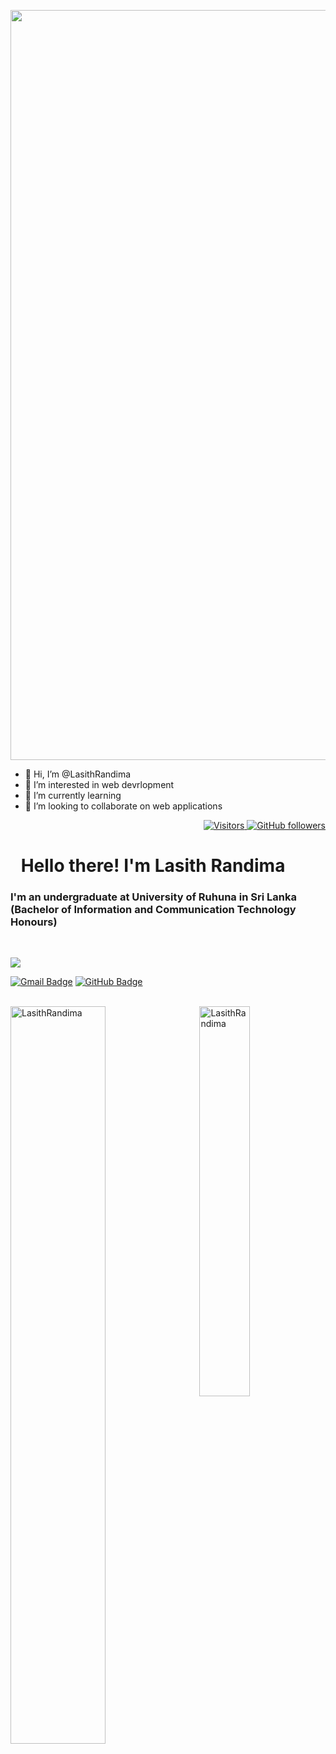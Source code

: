 <p align="center">
<img alt="banner" width="1200px" src="banner.jpg"</img>
</p>


- 👋 Hi, I’m @LasithRandima
- 👀 I’m interested in web devrlopment
- 🌱 I’m currently learning
- 💞️ I’m looking to collaborate on web applications


<!---
LasithRandima/LasithRandima is a ✨ special ✨ repository because its `README.md` (this file) appears on your GitHub profile.
You can click the Preview link to take a look at your changes.
--->
<p align="right">
  <a href="https://github.com/LasithRandima">
    <img src="https://komarev.com/ghpvc/?username=LasithRandima&style=flat-square&color=040404" alt="Visitors" />
  </a>
  <a href="https://github.com/LasithRandima?tab=followers">
    <img alt="GitHub followers" src="https://img.shields.io/github/followers/LasithRandima?style=flat-square&color=040404&labelColor=565656&logo=github" alt="Followers" />
  </a>
</p>

<h1 align="left" id="macropower-title"><img src="https://media.giphy.com/media/hvRJCLFzcasrR4ia7z/giphy.gif" width="10px"></a> Hello there! I'm Lasith Randima</h1>
<h3 align="left">I'm an undergraduate at University of Ruhuna in Sri Lanka (Bachelor of Information and Communication Technology Honours)</h3>

<br>

[![](https://img.shields.io/website?color=040404&style=flat-square&labelColor=18d26e&up_message=MS&url=https://github.com/LasithRandima)](https://github.com/LasithRandima)
<!-- [![Whatsapp Badge](https://img.shields.io/badge/WhatsApp-075e54?style=flat-square&logo=whatsapp&logoColor=white&link=https://wa.me/+94757744022)](https://wa.me/+94757744022) -->
[![Gmail Badge](https://img.shields.io/badge/Gmail-db4437?style=flat-square&logo=Gmail&logoColor=white&link=mailto:lasithrandima123@gmail.com)](mailto:lasithrandima123@gmail.com)
[![GitHub Badge](https://img.shields.io/badge/GitHub-100000?style=flat-square&logo=github&logoColor=white&link=https://github.com/LasithRandima)](https://github.com/LasithRandima)
<!--[![Stack-overflow Badge](https://img.shields.io/badge/Stack-overflow-FE7A16?style=flat-square&logo=stack-overflow&logoColor=white&link=https://stackoverflow.com/users/13410194/madushan-sandaruwan)](https://stackoverflow.com/users/13410194/madushan-sandaruwan)-->
<!-- [![Linkedin Badge](https://img.shields.io/badge/LinkedIn-0a66c2?style=flat-square&labelColor=0a66c2&logo=Linkedin&logoColor=white&link=https://www.linkedin.com/in/lasith-randima-754ab621b//)](https://www.linkedin.com/in/lasith-randima-754ab621b/) -->
<!--
[![Medium Badge](https://img.shields.io/badge/Medium-02b875?style=flat-square&labelColor=12100e&logo=Medium&link=https://madushansandaru1.medium.com/)](https://madushansandaru1.medium.com/)
[![Telegram Badge](https://img.shields.io/badge/Telegram-0088cc?style=flat-square&logoColor=white&logo=Telegram&link=https://t.me/madushansandaru1)](https://t.me/madushansandaru1)-->
<!-- [![Facebook Badge](https://img.shields.io/badge/Facebook-1877f2?style=flat-square&logoColor=white&logo=facebook&link=https://www.facebook.com/dilum.sadeepa.7/)](https://www.facebook.com/dilum.sadeepa.7/) -->
<!--[![Instagram Badge](https://img.shields.io/badge/Instagram-c32aa3?style=flat-square&logo=instagram&logoColor=white&link=https://www.instagram.com/madushansandaru1/)](https://www.instagram.com/madushansandaru1/)-->

<br>


<a href="#LasithRandima-title">
  <img width="55%" src="https://github-readme-stats.vercel.app/api?username=LasithRandima&show_icons=true&title_color=18d26e&icon_color=18d26e&text_color=ffffff&bg_color=040404&border_color=18d26e" alt="LasithRandima" align="left" />
</a>

<a href="#LasithRandima-title">
  <img width="40%" src="https://github-readme-stats.vercel.app/api/top-langs/?username=LasithRandima&title_color=18d26e&text_color=ffffff&bg_color=040404&langs_count=8&layout=compact&border_color=18d26e" alt="LasithRandima" align="right" />
</a>
